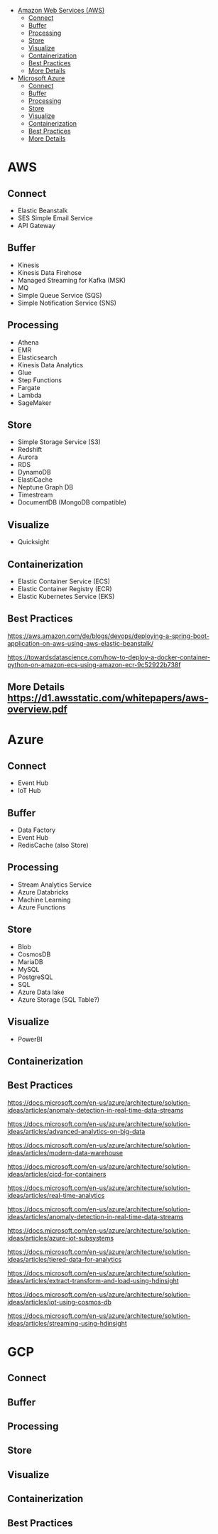 
- [Amazon Web Services (AWS)](BestPracticesCloud.md#aws)
  - [Connect](BestPracticesCloud.md#Connect)
  - [Buffer](BestPracticesCloud.md#Buffer)
  - [Processing](BestPracticesCloud.md#Processing)
  - [Store](BestPracticesCloud.md#Store)
  - [Visualize](BestPracticesCloud.md#Visualize)
  - [Containerization](BestPracticesCloud.md#Containerization)
  - [Best Practices](BestPracticesCloud.md#Best-Practices)
  - [More Details](BestPracticesCloud.md#More-Details)
- [Microsoft Azure](BestPracticesCloud.md#azure)
  - [Connect](BestPracticesCloud.md#Connect-1)
  - [Buffer](BestPracticesCloud.md#Buffer-1)
  - [Processing](BestPracticesCloud.md#Processing-1)
  - [Store](BestPracticesCloud.md#Store-1)
  - [Visualize](BestPracticesCloud.md#Visualize-1)
  - [Containerization](BestPracticesCloud.md#Containerization-1)
  - [Best Practices](BestPracticesCloud.md#Best-Practices-1)
  - [More Details](BestPracticesCloud.md#More-Details-1)
# AWS
## Connect
- Elastic Beanstalk
- SES Simple Email Service
- API Gateway
## Buffer
- Kinesis
- Kinesis Data Firehose
- Managed Streaming for Kafka (MSK)
- MQ
- Simple Queue Service (SQS)
- Simple Notification Service (SNS)
## Processing
- Athena
- EMR
- Elasticsearch
- Kinesis Data Analytics
- Glue
- Step Functions
- Fargate
- Lambda
- SageMaker
## Store
- Simple Storage Service (S3)
- Redshift
- Aurora
- RDS
- DynamoDB
- ElastiCache
- Neptune Graph DB
- Timestream
- DocumentDB (MongoDB compatible)
## Visualize
- Quicksight

## Containerization
- Elastic Container Service (ECS)
- Elastic Container Registry (ECR)
- Elastic Kubernetes Service (EKS)

## Best Practices
https://aws.amazon.com/de/blogs/devops/deploying-a-spring-boot-application-on-aws-using-aws-elastic-beanstalk/

https://towardsdatascience.com/how-to-deploy-a-docker-container-python-on-amazon-ecs-using-amazon-ecr-9c52922b738f

## More Details https://d1.awsstatic.com/whitepapers/aws-overview.pdf

# Azure
## Connect
- Event Hub
- IoT Hub
## Buffer
- Data Factory
- Event Hub
- RedisCache (also Store)
## Processing
- Stream Analytics Service
- Azure Databricks
- Machine Learning
- Azure Functions
## Store
- Blob
- CosmosDB
- MariaDB
- MySQL
- PostgreSQL
- SQL
- Azure Data lake
- Azure Storage (SQL Table?)
## Visualize
- PowerBI
## Containerization
## Best Practices

https://docs.microsoft.com/en-us/azure/architecture/solution-ideas/articles/anomaly-detection-in-real-time-data-streams

https://docs.microsoft.com/en-us/azure/architecture/solution-ideas/articles/advanced-analytics-on-big-data

https://docs.microsoft.com/en-us/azure/architecture/solution-ideas/articles/modern-data-warehouse

https://docs.microsoft.com/en-us/azure/architecture/solution-ideas/articles/cicd-for-containers

https://docs.microsoft.com/en-us/azure/architecture/solution-ideas/articles/real-time-analytics

https://docs.microsoft.com/en-us/azure/architecture/solution-ideas/articles/anomaly-detection-in-real-time-data-streams

https://docs.microsoft.com/en-us/azure/architecture/solution-ideas/articles/azure-iot-subsystems

https://docs.microsoft.com/en-us/azure/architecture/solution-ideas/articles/tiered-data-for-analytics

https://docs.microsoft.com/en-us/azure/architecture/solution-ideas/articles/extract-transform-and-load-using-hdinsight

https://docs.microsoft.com/en-us/azure/architecture/solution-ideas/articles/iot-using-cosmos-db

https://docs.microsoft.com/en-us/azure/architecture/solution-ideas/articles/streaming-using-hdinsight


# GCP
## Connect
## Buffer
## Processing
## Store
## Visualize
## Containerization
## Best Practices
